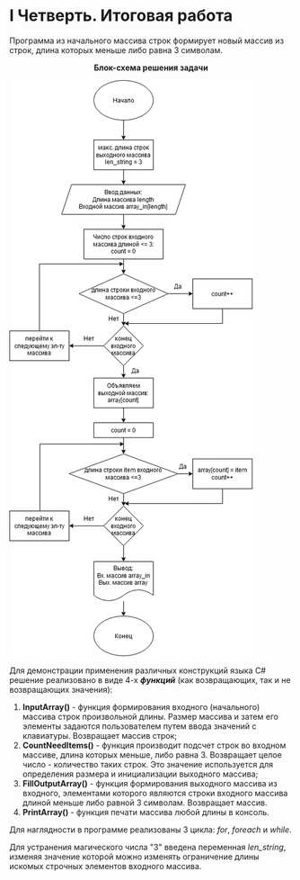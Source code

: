 # I Четверть. Итоговая работа
Программа из начального массива строк формирует новый массив из строк, длина которых меньше либо равна 3 символам.

**<center>Блок-схема решения задачи</center>**

![Блок-схема](./Images/Scheme.png)

Для демонстрации применения различных конструкций языка C# решение реализовано в виде 4-х ***функций*** (как возвращающих, так и не возвращающих значения):

1. **InputArray()** - функция формирования входного (начального) массива строк произвольной длины. Размер массива и затем его элементы задаются пользователем путем ввода значений с клавиатуры. Возвращает массив строк;
2. **CountNeedItems()** - функция производит подсчет строк во входном массиве, длина которых меньше, либо равна 3. Возвращает целое число - количество таких строк. Это значение используется для определения размера и инициализации выходного массива;
3. **FillOutputArray()** - функция формирования выходного массива из входного, элементами которого являются строки входного массива длиной меньше либо равной 3 символам. Возвращает массив.
4. **PrintArray()** - функция печати массива любой длины в консоль.

Для наглядности в программе реализованы 3 цикла: *for*, *foreach* и *while*.

Для устранения магического числа "3" введена переменная *len_string*, изменяя значение которой можно изменять ограничение длины искомых строчных элементов входного массива.
